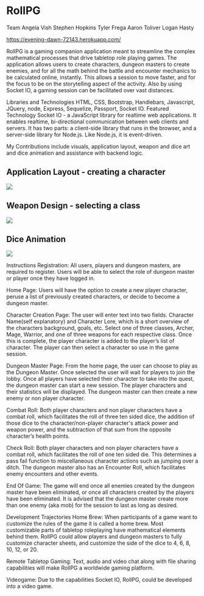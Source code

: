 # RollPG

Team
Angela Vish
Stephen Hopkins
Tyler Frega
Aaron Toliver
Logan Hasty

https://evening-dawn-72143.herokuapp.com/

RollPG is a gaming companion application meant to streamline the complex mathematical processes that drive tabletop role playing games. The application allows users to create characters, dungeon masters to create enemies, and for all the math behind the battle and encounter mechanics to be calculated online, instantly. This allows a session to move faster, and for the focus to be on the storytelling aspect of the activity. Also by using Socket IO, a gaming session can be facilitated over vast distances.

Libraries and Technologies
HTML, CSS, Bootstrap, Handlebars, Javascript, JQuery, node, Express, Sequelize, Passport, Socket IO.
Featured Technology Socket IO - a JavaScript library for realtime web applications. It enables realtime, bi-directional communication between web clients and servers. It has two parts: a client-side library that runs in the browser, and a server-side library for Node.js. Like Node.js, it is event-driven.

My Contributions include visuals, application layout, weapon and dice art and dice animation and assistance with backend logic.

## Application Layout - creating a character
![](https://media.giphy.com/media/l49JZ24yjMumSqty0/giphy.gif)


## Weapon Design - selecting a class
![](https://media.giphy.com/media/3o75201FoX7GinVJ7O/giphy.gif)

## Dice Animation
![](https://media.giphy.com/media/3o751QMw4oZ7iMMt8s/giphy.gif)


Instructions
Registration: All users, players and dungeon masters, are required to register. Users will be able to select the role of dungeon master or player once they have logged in. 

Home Page: Users will have the option to create a new player character, peruse a list of previously created characters, or decide to become a dungeon master. 

Character Creation Page: The user will enter text into two fields. Character Name(self explanatory) and Character Lore, which is a short overview of the characters background, goals, etc. Select one of three classes, Archer, Mage, Warrior, and one of three weapons for each respective class. Once this is complete, the player character is added to the player’s list of character. The player can then select a character so use in the game session. 

Dungeon Master Page: From the home page, the user can choose to play as the Dungeon Master. Once selected the user will wait for players to join the lobby. Once all players have selected their character to take into the quest, the dungeon master can start a new session. The player characters and their statistics will be displayed. The dungeon master can then create a new enemy or non player character.

Combat Roll: Both player characters and non player characters have a combat roll, which facilitates the roll of three ten sided dice, the addition of those dice to the character/non-player character's attack power and weapon power, and the subtraction of that sum from the opposite character’s health points. 

Check Roll: Both player characters and non player characters have a combat roll, which facilitates the roll of one ten sided die. This determines a pass fail function to miscellaneous character actions such as jumping over a ditch. The dungeon master also has an Encounter Roll, which facilitates enemy encounters and other events.

End Of Game: The game will end once all enemies created by the dungeon master have been eliminated, or once all characters created by the players have been eliminated. It is advised that the dungeon master create more than one enemy (aka mob) for the session to last as long as desired. 

Development Trajectories
Home Brew: When participants of a game want to customize the rules of the game it is called a home brew. Most customizable parts of tabletop roleplaying have mathematical elements behind them. RollPG could allow players and dungeon masters to fully customize character sheets, and customize the side of the dice to 4, 6, 8, 10, 12, or 20.

Remote Tabletop Gaming: Text, audio and video chat along with file sharing capabilities will make RollPG a worldwide gaming platform. 

Videogame: Due to the capabilities Socket IO, RollPG, could be developed into a video game.
